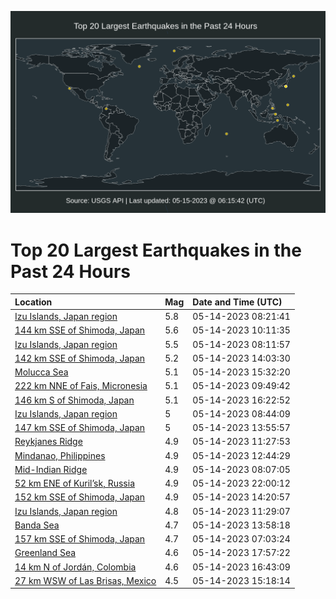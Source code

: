 ![Map](./map.png)

# Top 20 Largest Earthquakes in the Past 24 Hours

| Location | Mag | Date and Time (UTC) |
|:---|:---|:---|
| [Izu Islands, Japan region](https://earthquake.usgs.gov/earthquakes/eventpage/us6000kbtf) | 5.8 | 05-14-2023 08:21:41 |
| [144 km SSE of Shimoda, Japan](https://earthquake.usgs.gov/earthquakes/eventpage/us6000kbtz) | 5.6 | 05-14-2023 10:11:35 |
| [Izu Islands, Japan region](https://earthquake.usgs.gov/earthquakes/eventpage/us6000kbta) | 5.5 | 05-14-2023 08:11:57 |
| [142 km SSE of Shimoda, Japan](https://earthquake.usgs.gov/earthquakes/eventpage/us6000kbuz) | 5.2 | 05-14-2023 14:03:30 |
| [Molucca Sea](https://earthquake.usgs.gov/earthquakes/eventpage/us6000kbvg) | 5.1 | 05-14-2023 15:32:20 |
| [222 km NNE of Fais, Micronesia](https://earthquake.usgs.gov/earthquakes/eventpage/us6000kbtw) | 5.1 | 05-14-2023 09:49:42 |
| [146 km S of Shimoda, Japan](https://earthquake.usgs.gov/earthquakes/eventpage/us6000kbvu) | 5.1 | 05-14-2023 16:22:52 |
| [Izu Islands, Japan region](https://earthquake.usgs.gov/earthquakes/eventpage/us6000kbtl) | 5 | 05-14-2023 08:44:09 |
| [147 km SSE of Shimoda, Japan](https://earthquake.usgs.gov/earthquakes/eventpage/us6000kbuw) | 5 | 05-14-2023 13:55:57 |
| [Reykjanes Ridge](https://earthquake.usgs.gov/earthquakes/eventpage/us6000kbua) | 4.9 | 05-14-2023 11:27:53 |
| [Mindanao, Philippines](https://earthquake.usgs.gov/earthquakes/eventpage/us6000kbun) | 4.9 | 05-14-2023 12:44:29 |
| [Mid-Indian Ridge](https://earthquake.usgs.gov/earthquakes/eventpage/us6000kbte) | 4.9 | 05-14-2023 08:07:05 |
| [52 km ENE of Kuril’sk, Russia](https://earthquake.usgs.gov/earthquakes/eventpage/us6000kbx7) | 4.9 | 05-14-2023 22:00:12 |
| [152 km SSE of Shimoda, Japan](https://earthquake.usgs.gov/earthquakes/eventpage/us6000kbv1) | 4.9 | 05-14-2023 14:20:57 |
| [Izu Islands, Japan region](https://earthquake.usgs.gov/earthquakes/eventpage/us6000kbuc) | 4.8 | 05-14-2023 11:29:07 |
| [Banda Sea](https://earthquake.usgs.gov/earthquakes/eventpage/us6000kbuy) | 4.7 | 05-14-2023 13:58:18 |
| [157 km SSE of Shimoda, Japan](https://earthquake.usgs.gov/earthquakes/eventpage/us6000kbt2) | 4.7 | 05-14-2023 07:03:24 |
| [Greenland Sea](https://earthquake.usgs.gov/earthquakes/eventpage/us6000kbw9) | 4.6 | 05-14-2023 17:57:22 |
| [14 km N of Jordán, Colombia](https://earthquake.usgs.gov/earthquakes/eventpage/us6000kbvy) | 4.6 | 05-14-2023 16:43:09 |
| [27 km WSW of Las Brisas, Mexico](https://earthquake.usgs.gov/earthquakes/eventpage/us6000kbvb) | 4.5 | 05-14-2023 15:18:14 |
